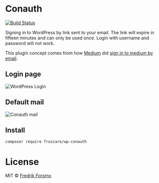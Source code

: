 # Conauth

[![Build Status](https://travis-ci.org/wpup/conauth.svg?branch=master)](https://travis-ci.org/wpup/conauth)

Signing in to WordPress by link sent to your email. The link will expire in fifteen minutes and can only be used once. Login with username and password will not work.

This plugin concept comes from how [Medium](https://medium.com/the-story/signing-in-to-medium-by-email-aacc21134fcd) did [sign in to medium by email](https://medium.com/the-story/signing-in-to-medium-by-email-aacc21134fcd).

## Login page

![WordPress Login](https://cloud.githubusercontent.com/assets/14610/10332389/2596b6a2-6cdd-11e5-8ab8-5603233f28c9.png)

## Default mail
![Conauth mail](https://cloud.githubusercontent.com/assets/14610/10332348/fb4863a0-6cdc-11e5-983c-85455194886d.png)

## Install

```
composer require frozzare/wp-conauth
```

# License

MIT © [Fredrik Forsmo](https://github.com/frozzare)
